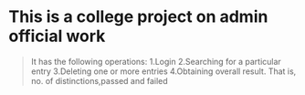 # This is a college project on admin official work
> It has the following operations:
> 1.Login
> 2.Searching for a particular entry
> 3.Deleting one or more entries
> 4.Obtaining overall result. That is, no. of distinctions,passed and failed
